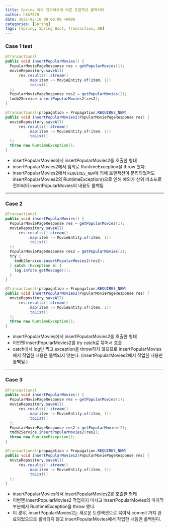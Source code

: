 ```yaml
---
title: Spring 예외 전파여부에 따른 트랜잭션 롤백처리
author: hkh7670
date: 2025-02-10 00:00:00 +0900
categories: [Spring]
tags: [Spring, Spring Boot, Transaction, DB]
---
```


### Case 1 test
```java
@Transactional
public void insertPopularMovies() { 
  PopularMoviePageResponse res = getPopularMovies(1);
  movieRepository.saveAll(
      res.results().stream()
          .map(item -> MovieEntity.of(item, 1))
          .toList()
  );
  PopularMoviePageResponse res2 = getPopularMovies(2);
  tmdb2Service.insertPopularMovies2(res2);
}
```
```java
@Transactional(propagation = Propagation.REQUIRES_NEW)
public void insertPopularMovies2(PopularMoviePageResponse res) {
  movieRepository.saveAll(
      res.results().stream()
          .map(item -> MovieEntity.of(item, 2))
          .toList()
  );
  throw new RuntimeException();
}
```
- insertPopularMovies에서 insertPopularMovies2를 호출한 형태
- insertPopularMovies2에서 임의로 RuntimeException을 throw 했다.
- insertPopularMovies2에서 `REQUIRES_NEW`에 의해 트랜잭션이 분리되었어도 insertPopularMovies2의 RuntimeException()으로 인해 예외가 상위 메소드로 전파되어 insertPopularMovies의 내용도 롤백됨

---

### Case 2
```java
@Transactional
public void insertPopularMovies() {
  PopularMoviePageResponse res = getPopularMovies(1);
  movieRepository.saveAll(
      res.results().stream()
          .map(item -> MovieEntity.of(item, 1))
          .toList()
  );
  PopularMoviePageResponse res2 = getPopularMovies(2);
  try {
    tmdb2Service.insertPopularMovies2(res2);
  } catch (Exception e) {
    log.info(e.getMessage());
  }
}
```
```java
@Transactional(propagation = Propagation.REQUIRES_NEW)
public void insertPopularMovies2(PopularMoviePageResponse res) {
  movieRepository.saveAll(
      res.results().stream()
          .map(item -> MovieEntity.of(item, 2))
          .toList()
  );
  throw new RuntimeException();
}
```
- insertPopularMovies에서 insertPopularMovies2를 호출한 형태
- 이번엔 insertPopularMovies2를 try catch로 묶어서 호출
- catch에서 log만 찍고 exception을 throw하지 않으므로 insertPopularMovies에서 작업한 내용은 롤백되지 않는다. (insertPopularMovies2에서 작업한 내용만 롤백됨.)

---

### Case 3
```java
@Transactional
public void insertPopularMovies() {
  PopularMoviePageResponse res = getPopularMovies(1);
  movieRepository.saveAll(
      res.results().stream()
          .map(item -> MovieEntity.of(item, 1))
          .toList()
  );
  PopularMoviePageResponse res2 = getPopularMovies(2);
  tmdb2Service.insertPopularMovies2(res2);
  throw new RuntimeException();
}
```
```java
@Transactional(propagation = Propagation.REQUIRES_NEW)
public void insertPopularMovies2(PopularMoviePageResponse res) {
  movieRepository.saveAll(
      res.results().stream()
          .map(item -> MovieEntity.of(item, 2))
          .toList()
  );
}
```
- insertPopularMovies에서 insertPopularMovies2를 호출한 형태
- 이번엔 insertPopularMovies2 작업까지 마치고 insertPopularMovies의 마지막 부분에서 RuntimeException을 throw 했다.
- 이 경우, insertPopularMovies2는 새로운 트랜잭션으로 묶여서 commit 까지 완료되었으므로 롤백되지 않고 insertPopularMovies에서 작업한 내용만 롤백된다.